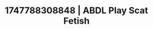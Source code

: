 ---
categories:
- Spiritual kink
- Elegant fetish
- Cosmic sensuality
- VR porn
- Hog tying
image: /assets/images/1747788308848.jpg
layout: post
seo:
  description: Featured content with high-quality ABDL Play, Scat Fetish. HD images
    available.
  keywords: ABDL Play, Scat Fetish
  og_image: /assets/images/1747788308848.jpg
  schema_type: VisualArtwork
tags:
- '#1747788308848'
- ABDL Play
- Scat Fetish
title: 1747788308848 | ABDL Play Scat Fetish
---